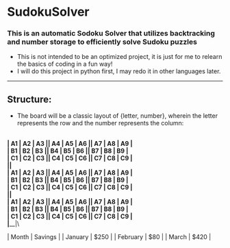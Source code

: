 # SudokuSolver

### This is an automatic Sodoku Solver that utilizes backtracking and number storage to efficiently solve Sudoku puzzles

* This is not intended to be an optimized project, it is just for me to relearn the basics of coding in a fun way!
* I will do this project in python first, I may redo it in other languages later.

________________________________________________

## Structure:

* The board will be a classic layout of {letter, number}, wherein the letter represents the row and the number represents the column:

________________________________________________\
| A1 | A2 | A3 || A4 | A5 | A6 || A7 | A8 | A9 |\
| B1 | B2 | B3 || B4 | B5 | B6 || B7 | B8 | B9 |\
| C1 | C2 | C3 || C4 | C5 | C6 || C7 | C8 | C9 |\
|______________________________________________|\
| A1 | A2 | A3 || A4 | A5 | A6 || A7 | A8 | A9 |\
| B1 | B2 | B3 || B4 | B5 | B6 || B7 | B8 | B9 |\
| C1 | C2 | C3 || C4 | C5 | C6 || C7 | C8 | C9 |\
|______________________________________________|\
| A1 | A2 | A3 || A4 | A5 | A6 || A7 | A8 | A9 |\
| B1 | B2 | B3 || B4 | B5 | B6 || B7 | B8 | B9 |\
| C1 | C2 | C3 || C4 | C5 | C6 || C7 | C8 | C9 |\
|______________________________________________|\


| Month    | Savings |
| January  | $250    |
| February | $80     |
| March    | $420    |
